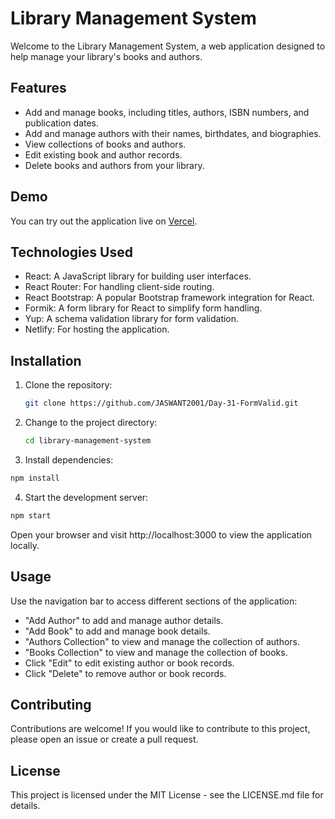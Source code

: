 # Library Management System

Welcome to the Library Management System, a web application designed to help manage your library's books and authors.

## Features

- Add and manage books, including titles, authors, ISBN numbers, and publication dates.
- Add and manage authors with their names, birthdates, and biographies.
- View collections of books and authors.
- Edit existing book and author records.
- Delete books and authors from your library.

## Demo

You can try out the application live on [Vercel](https://day-31-form-valid.vercel.app/).

## Technologies Used

- React: A JavaScript library for building user interfaces.
- React Router: For handling client-side routing.
- React Bootstrap: A popular Bootstrap framework integration for React.
- Formik: A form library for React to simplify form handling.
- Yup: A schema validation library for form validation.
- Netlify: For hosting the application.

## Installation

1. Clone the repository:

   ```bash
   git clone https://github.com/JASWANT2001/Day-31-FormValid.git
   ```

2. Change to the project directory:

   ```bash
   cd library-management-system
   ```

3. Install dependencies:

```bash
npm install
```

4. Start the development server:

```bash
npm start
```

Open your browser and visit http://localhost:3000 to view the application locally.

## Usage

Use the navigation bar to access different sections of the application:

- "Add Author" to add and manage author details.
- "Add Book" to add and manage book details.
- "Authors Collection" to view and manage the collection of authors.
- "Books Collection" to view and manage the collection of books.
- Click "Edit" to edit existing author or book records.
- Click "Delete" to remove author or book records.

## Contributing

Contributions are welcome! If you would like to contribute to this project, please open an issue or create a pull request.

## License

This project is licensed under the MIT License - see the LICENSE.md file for details.
